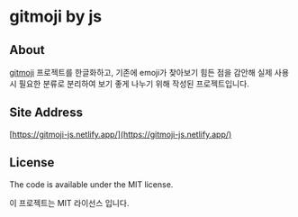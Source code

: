 # gitmoji by js

## About

[gitmoji](https://github.com/carloscuesta/gitmoji) 프로젝트를 한글화하고,
기존에 emoji가 찾아보기 힘든 점을 감안해 
실제 사용 시 필요한 분류로 분리하여 
보기 좋게 나누기 위해 작성된 프로젝트입니다.

## Site Address

[https://gitmoji-js.netlify.app/](https://gitmoji-js.netlify.app/)

## License

The code is available under the MIT license.

이 프로젝트는 MIT 라이선스 입니다.
